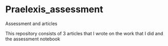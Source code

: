 # Praelexis_assessment
Assessment and articles

This repository consists of 3 articles that I wrote on the work that I did and the assessment notebook
